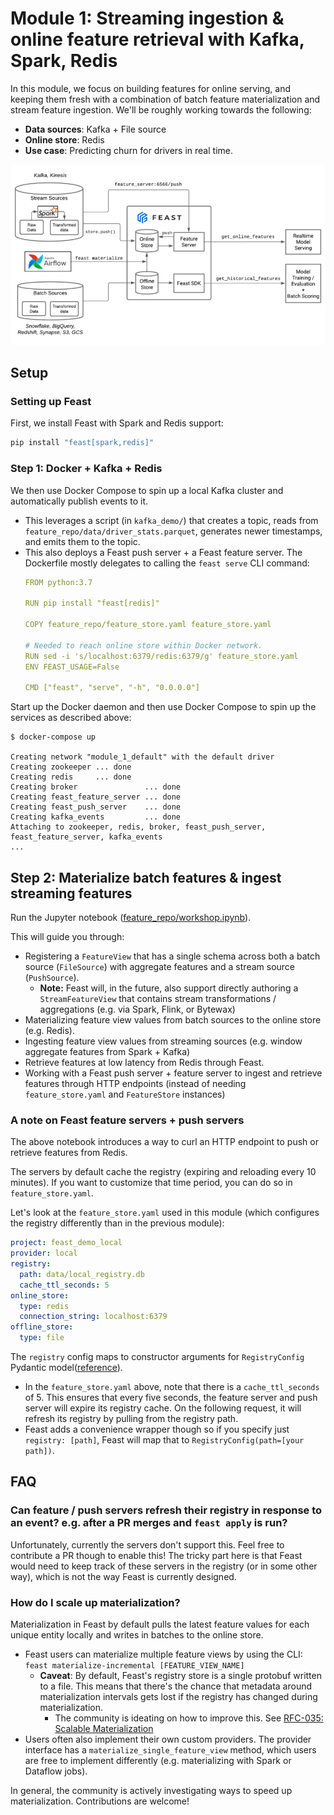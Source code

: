 # Module 1: Streaming ingestion & online feature retrieval with Kafka, Spark, Redis

In this module, we focus on building features for online serving, and keeping them fresh with a combination of batch feature materialization and stream feature ingestion. We'll be roughly working towards the following:

- **Data sources**: Kafka + File source
- **Online store**: Redis
- **Use case**: Predicting churn for drivers in real time.

<img src="architecture.png" width=750>

## Setup

### Setting up Feast

First, we install Feast with Spark and Redis support:
```bash
pip install "feast[spark,redis]"
```

### Step 1: Docker + Kafka + Redis

We then use Docker Compose to spin up a local Kafka cluster and automatically publish events to it. 
- This leverages a script (in `kafka_demo/`) that creates a topic, reads from `feature_repo/data/driver_stats.parquet`, generates newer timestamps, and emits them to the topic.
- This also deploys a Feast push server + a Feast feature server. The Dockerfile mostly delegates to calling the `feast serve` CLI command:
  ```yaml
  FROM python:3.7

  RUN pip install "feast[redis]"

  COPY feature_repo/feature_store.yaml feature_store.yaml

  # Needed to reach online store within Docker network.
  RUN sed -i 's/localhost:6379/redis:6379/g' feature_store.yaml
  ENV FEAST_USAGE=False

  CMD ["feast", "serve", "-h", "0.0.0.0"]
  ```

Start up the Docker daemon and then use Docker Compose to spin up the services as described above:
```console
$ docker-compose up

Creating network "module_1_default" with the default driver
Creating zookeeper ... done
Creating redis     ... done
Creating broker               ... done
Creating feast_feature_server ... done
Creating feast_push_server    ... done
Creating kafka_events         ... done
Attaching to zookeeper, redis, broker, feast_push_server, feast_feature_server, kafka_events
...
```

## Step 2: Materialize batch features & ingest streaming features

Run the Jupyter notebook ([feature_repo/workshop.ipynb](feature_repo/module_1.ipynb)).

This will guide you through:
- Registering a `FeatureView` that has a single schema across both a batch source (`FileSource`) with aggregate features and a stream source (`PushSource`).
  - **Note:** Feast will, in the future, also support directly authoring a `StreamFeatureView` that contains stream transformations / aggregations (e.g. via Spark, Flink, or Bytewax)
- Materializing feature view values from batch sources to the online store (e.g. Redis).
- Ingesting feature view values from streaming sources (e.g. window aggregate features from Spark + Kafka)
- Retrieve features at low latency from Redis through Feast.
- Working with a Feast push server + feature server to ingest and retrieve features through HTTP endpoints (instead of needing `feature_store.yaml` and `FeatureStore` instances)

### A note on Feast feature servers + push servers
The above notebook introduces a way to curl an HTTP endpoint to push or retrieve features from Redis.

The servers by default cache the registry (expiring and reloading every 10 minutes). If you want to customize that time period, you can do so in `feature_store.yaml`.

Let's look at the `feature_store.yaml` used in this module (which configures the registry differently than in the previous module):

```yaml
project: feast_demo_local
provider: local
registry:
  path: data/local_registry.db
  cache_ttl_seconds: 5
online_store:
  type: redis
  connection_string: localhost:6379
offline_store:
  type: file
```

The `registry` config maps to constructor arguments for `RegistryConfig` Pydantic model([reference](https://rtd.feast.dev/en/master/index.html#feast.repo_config.RegistryConfig)).
- In the `feature_store.yaml` above, note that there is a `cache_ttl_seconds` of 5. This ensures that every five seconds, the feature server and push server will expire its registry cache. On the following request, it will refresh its registry by pulling from the registry path.
- Feast adds a convenience wrapper though so if you specify just `registry: [path]`, Feast will map that to `RegistryConfig(path=[your path])`.

## FAQ

### Can feature / push servers refresh their registry in response to an event? e.g. after a PR merges and `feast apply` is run?
Unfortunately, currently the servers don't support this. Feel free to contribute a PR though to enable this! The tricky part here is that Feast would need to keep track of these servers in the registry (or in some other way), which is not the way Feast is currently designed.

### How do I scale up materialization?
Materialization in Feast by default pulls the latest feature values for each unique entity locally and writes in batches to the online store.

- Feast users can materialize multiple feature views by using the CLI:
`feast materialize-incremental [FEATURE_VIEW_NAME]`
  - **Caveat**: By default, Feast's registry store is a single protobuf written to a file. This means that there's the chance that metadata around materialization intervals gets lost if the registry has changed during materialization.
    - The community is ideating on how to improve this. See [RFC-035: Scalable Materialization](https://docs.google.com/document/d/1tCZzClj3H8CfhJzccCytWK-bNDw_lkZk4e3fUbPYIP0/edit#)
- Users often also implement their own custom providers. The provider interface has a `materialize_single_feature_view` method, which users are free to implement differently (e.g. materializing with Spark or Dataflow jobs).

In general, the community is actively investigating ways to speed up materialization. Contributions are welcome!